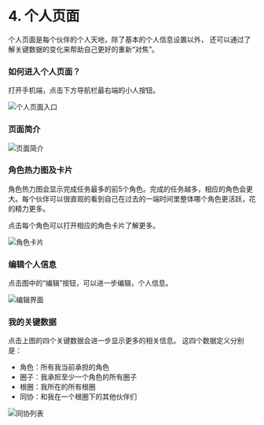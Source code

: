 # 4. 个人页面

个人页面是每个伙伴的个人天地，除了基本的个人信息设置以外， 还可以通过了解关键数据的变化来帮助自己更好的重新“对焦”。

### 如何进入个人页面？

打开手机端，点击下方导航栏最右端的小人按钮。

![&#x4E2A;&#x4EBA;&#x9875;&#x9762;&#x5165;&#x53E3;](../.gitbook/assets/screenshot-2019-10-29-at-14.08.33.png)

### 页面简介

![&#x9875;&#x9762;&#x7B80;&#x4ECB;](../.gitbook/assets/m2-1.png)

### 角色热力图及卡片

角色热力图会显示完成任务最多的前5个角色。完成的任务越多，相应的角色会更大。每个伙伴可以很直观的看到自己在过去的一端时间里整体哪个角色更活跃，花的精力更多。

点击每个角色可以打开相应的角色卡片了解更多。

![&#x89D2;&#x8272;&#x5361;&#x7247;](../.gitbook/assets/m2-5.jpeg)

### 编辑个人信息

点击图中的“编辑”按钮，可以进一步编辑，个人信息。

![&#x7F16;&#x8F91;&#x754C;&#x9762;](../.gitbook/assets/m2-3.jpeg)

### 我的关键数据

点击上图的四个关键数据会进一步显示更多的相关信息。 这四个数据定义分别是：

* 角色：所有我当前承担的角色
* 圈子：我承担至少一个角色的所有圈子
* 根圈：我所在的所有根圈
* 同协：和我在一个根圈下的其他伙伴们

![&#x540C;&#x534F;&#x5217;&#x8868;](../.gitbook/assets/m2-4.jpeg)

